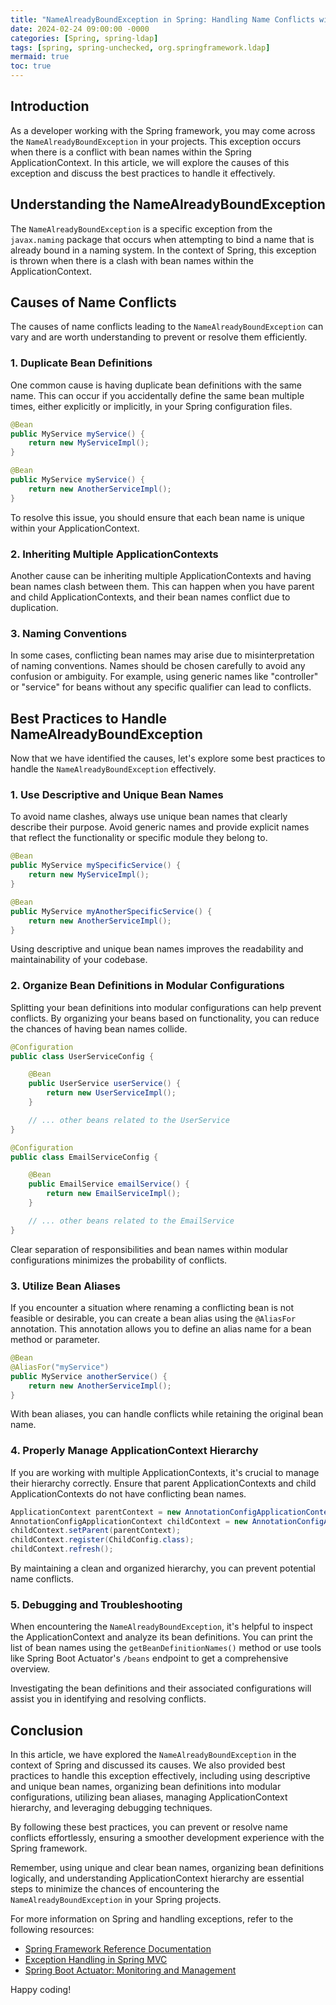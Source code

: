 ```yaml
---
title: "NameAlreadyBoundException in Spring: Handling Name Conflicts with Ease"
date: 2024-02-24 09:00:00 -0000
categories: [Spring, spring-ldap]
tags: [spring, spring-unchecked, org.springframework.ldap]
mermaid: true
toc: true
---
```



## Introduction

As a developer working with the Spring framework, you may come across the `NameAlreadyBoundException` in your projects. This exception occurs when there is a conflict with bean names within the Spring ApplicationContext. In this article, we will explore the causes of this exception and discuss the best practices to handle it effectively.

## Understanding the NameAlreadyBoundException

The `NameAlreadyBoundException` is a specific exception from the `javax.naming` package that occurs when attempting to bind a name that is already bound in a naming system. In the context of Spring, this exception is thrown when there is a clash with bean names within the ApplicationContext.

## Causes of Name Conflicts

The causes of name conflicts leading to the `NameAlreadyBoundException` can vary and are worth understanding to prevent or resolve them efficiently.

### 1. Duplicate Bean Definitions

One common cause is having duplicate bean definitions with the same name. This can occur if you accidentally define the same bean multiple times, either explicitly or implicitly, in your Spring configuration files.

```java
@Bean
public MyService myService() {
    return new MyServiceImpl();
}

@Bean
public MyService myService() {
    return new AnotherServiceImpl();
}
```
 
To resolve this issue, you should ensure that each bean name is unique within your ApplicationContext.

### 2. Inheriting Multiple ApplicationContexts

Another cause can be inheriting multiple ApplicationContexts and having bean names clash between them. This can happen when you have parent and child ApplicationContexts, and their bean names conflict due to duplication.

### 3. Naming Conventions

In some cases, conflicting bean names may arise due to misinterpretation of naming conventions. Names should be chosen carefully to avoid any confusion or ambiguity. For example, using generic names like "controller" or "service" for beans without any specific qualifier can lead to conflicts.

## Best Practices to Handle NameAlreadyBoundException

Now that we have identified the causes, let's explore some best practices to handle the `NameAlreadyBoundException` effectively.

### 1. Use Descriptive and Unique Bean Names

To avoid name clashes, always use unique bean names that clearly describe their purpose. Avoid generic names and provide explicit names that reflect the functionality or specific module they belong to.

```java
@Bean
public MyService mySpecificService() {
    return new MyServiceImpl();
}

@Bean
public MyService myAnotherSpecificService() {
    return new AnotherServiceImpl();
}
```

Using descriptive and unique bean names improves the readability and maintainability of your codebase.

### 2. Organize Bean Definitions in Modular Configurations

Splitting your bean definitions into modular configurations can help prevent conflicts. By organizing your beans based on functionality, you can reduce the chances of having bean names collide.

```java
@Configuration
public class UserServiceConfig {

    @Bean
    public UserService userService() {
        return new UserServiceImpl();
    }

    // ... other beans related to the UserService
}

@Configuration
public class EmailServiceConfig {

    @Bean
    public EmailService emailService() {
        return new EmailServiceImpl();
    }

    // ... other beans related to the EmailService
}
```

Clear separation of responsibilities and bean names within modular configurations minimizes the probability of conflicts.

### 3. Utilize Bean Aliases

If you encounter a situation where renaming a conflicting bean is not feasible or desirable, you can create a bean alias using the `@AliasFor` annotation. This annotation allows you to define an alias name for a bean method or parameter.

```java
@Bean
@AliasFor("myService")
public MyService anotherService() {
    return new AnotherServiceImpl();
}
```

With bean aliases, you can handle conflicts while retaining the original bean name.

### 4. Properly Manage ApplicationContext Hierarchy

If you are working with multiple ApplicationContexts, it's crucial to manage their hierarchy correctly. Ensure that parent ApplicationContexts and child ApplicationContexts do not have conflicting bean names.

```java
ApplicationContext parentContext = new AnnotationConfigApplicationContext(ParentConfig.class);
AnnotationConfigApplicationContext childContext = new AnnotationConfigApplicationContext();
childContext.setParent(parentContext);
childContext.register(ChildConfig.class);
childContext.refresh();
```

By maintaining a clean and organized hierarchy, you can prevent potential name conflicts.

### 5. Debugging and Troubleshooting

When encountering the `NameAlreadyBoundException`, it's helpful to inspect the ApplicationContext and analyze its bean definitions. You can print the list of bean names using the `getBeanDefinitionNames()` method or use tools like Spring Boot Actuator's `/beans` endpoint to get a comprehensive overview.

Investigating the bean definitions and their associated configurations will assist you in identifying and resolving conflicts.

## Conclusion

In this article, we have explored the `NameAlreadyBoundException` in the context of Spring and discussed its causes. We also provided best practices to handle this exception effectively, including using descriptive and unique bean names, organizing bean definitions into modular configurations, utilizing bean aliases, managing ApplicationContext hierarchy, and leveraging debugging techniques.

By following these best practices, you can prevent or resolve name conflicts effortlessly, ensuring a smoother development experience with the Spring framework.

Remember, using unique and clear bean names, organizing bean definitions logically, and understanding ApplicationContext hierarchy are essential steps to minimize the chances of encountering the `NameAlreadyBoundException` in your Spring projects.

For more information on Spring and handling exceptions, refer to the following resources:
- [Spring Framework Reference Documentation](https://docs.spring.io/spring-framework/docs/current/reference/html/)
- [Exception Handling in Spring MVC](https://www.baeldung.com/exception-handling-for-rest-with-spring)
- [Spring Boot Actuator: Monitoring and Management](https://docs.spring.io/spring-boot/docs/current/reference/html/actuator.html)

Happy coding!